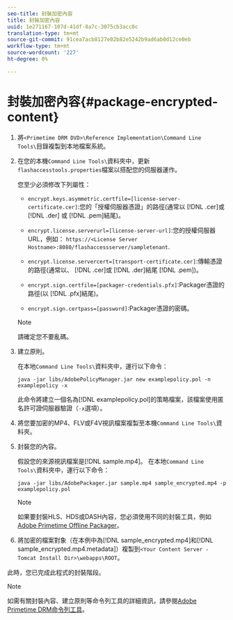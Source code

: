 ```yaml
---
seo-title: 封裝加密內容
title: 封裝加密內容
uuid: 1e271167-107d-41df-8a7c-3075cb3acc0c
translation-type: tm+mt
source-git-commit: 91cea7acb8127e02b82e5242b9ad6ab0d12ce0eb
workflow-type: tm+mt
source-wordcount: '227'
ht-degree: 0%

---
```



# 封裝加密內容{#package-encrypted-content}

1. 將`<Primetime DRM DVD>\Reference Implementation\Command Line Tools\`目錄複製到本地檔案系統。
1. 在您的本機`Command Line Tools\`資料夾中，更新`flashaccesstools.properties`檔案以搭配您的伺服器運作。

   您至少必須修改下列屬性：

   * `encrypt.keys.asymmetric.certfile=[license-server-certificate.cer]`:您的「授權伺服器憑證」的路徑(通常以 [!DNL .cer]或 [!DNL .der] 或 [!DNL .pem]結尾)。

   * `encrypt.license.serverurl=[license-server-url]`:您的授權伺服器URL，例如：    `https://<License Server Hostname>:8080/flashaccessserver/sampletenant`.

   * `encrypt.license.servercert=[transport-certificate.cer]`:傳輸憑證的路徑(通常以、 [!DNL .cer]或 [!DNL .der]結尾 [!DNL .pem])。

   * `encrypt.sign.certfile=[packager-credentials.pfx]`:Packager憑證的路徑(以 [!DNL .pfx]結尾)。

   * `encrypt.sign.certpass=[password]`:Packager憑證的密碼。
   >[!NOTE]
   >
   >請確定您不要亂碼。

1. 建立原則。

   在本地`Command Line Tools\`資料夾中，運行以下命令：

   ```
   java -jar libs/AdobePolicyManager.jar new examplepolicy.pol -n examplepolicy -x
   ```

   此命令將建立一個名為[!DNL examplepolicy.pol]的策略檔案，該檔案使用匿名許可證伺服器驗證（`-x`選項）。
1. 將您要加密的MP4、FLV或F4V視訊檔案複製至本機`Command Line Tools\`資料夾。
1. 封裝您的內容。

   假設您的來源視訊檔案是[!DNL sample.mp4]。 在本地`Command Line Tools\`資料夾中，運行以下命令：

   ```
   java -jar libs/AdobePackager.jar sample.mp4 sample_encrypted.mp4 -p examplepolicy.pol
   ```

   >[!NOTE]
   >
   >如果要封裝HLS、HDS或DASH內容，您必須使用不同的封裝工具，例如[Adobe Primetime Offline Packager](https://helpx.adobe.com/content/dam/help/en/primetime/guides/offline_packager_getting_started.pdf)。

1. 將加密的檔案對象（在本例中為[!DNL sample_encrypted.mp4]和[!DNL sample_encrypted.mp4.metadata]）複製到`<Your Content Server - Tomcat Install Dir>\webapps\ROOT`。

此時，您已完成此程式的封裝階段。

>[!NOTE]
>
>如需有關封裝內容、建立原則等命令列工具的詳細資訊，請參閱[Adobe Primetime DRM命令列工具](../drm-reference-implementations/command-line-tools/command-line-tools-overview.md)。
